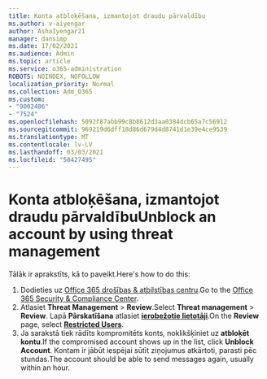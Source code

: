 ```yaml
---
title: Konta atbloķēšana, izmantojot draudu pārvaldību
ms.author: v-aiyengar
author: AshaIyengar21
manager: dansimp
ms.date: 17/02/2021
ms.audience: Admin
ms.topic: article
ms.service: o365-administration
ROBOTS: NOINDEX, NOFOLLOW
localization_priority: Normal
ms.collection: Adm_O365
ms.custom:
- "9002486"
- "7524"
ms.openlocfilehash: 5092f87abb99c8b8612d3aa0384dcb65a7c56912
ms.sourcegitcommit: 969219d6dff18d86d679d4d8741d1e39e4ce9539
ms.translationtype: MT
ms.contentlocale: lv-LV
ms.lasthandoff: 03/03/2021
ms.locfileid: "50427495"
---
```

# <a name="unblock-an-account-by-using-threat-management"></a><span data-ttu-id="368ee-102">Konta atbloķēšana, izmantojot draudu pārvaldību</span><span class="sxs-lookup"><span data-stu-id="368ee-102">Unblock an account by using threat management</span></span>

<span data-ttu-id="368ee-103">Tālāk ir aprakstīts, kā to paveikt.</span><span class="sxs-lookup"><span data-stu-id="368ee-103">Here's how to do this:</span></span> 

1. <span data-ttu-id="368ee-104">Dodieties uz [Office 365 drošības & atbilstības centru](https://go.microsoft.com/fwlink/p/?linkid=2077143).</span><span class="sxs-lookup"><span data-stu-id="368ee-104">Go to the [Office 365 Security & Compliance Center](https://go.microsoft.com/fwlink/p/?linkid=2077143).</span></span>
1. <span data-ttu-id="368ee-105">Atlasiet **Threat Management**  >  **Review**.</span><span class="sxs-lookup"><span data-stu-id="368ee-105">Select **Threat management** > **Review**.</span></span> <span data-ttu-id="368ee-106">Lapā **Pārskatīšana** atlasiet **[ierobežotie lietotāji](https://go.microsoft.com/fwlink/?linkid=2103514)**.</span><span class="sxs-lookup"><span data-stu-id="368ee-106">On the **Review** page, select **[Restricted Users](https://go.microsoft.com/fwlink/?linkid=2103514)**.</span></span>
1. <span data-ttu-id="368ee-107">Ja sarakstā tiek rādīts kompromitēts konts, noklikšķiniet uz **atbloķēt kontu**.</span><span class="sxs-lookup"><span data-stu-id="368ee-107">If the compromised account shows up in the list, click **Unblock Account**.</span></span> <span data-ttu-id="368ee-108">Kontam ir jābūt iespējai sūtīt ziņojumus atkārtoti, parasti pēc stundas.</span><span class="sxs-lookup"><span data-stu-id="368ee-108">The account should be able to send messages again, usually within an hour.</span></span>